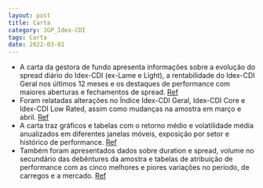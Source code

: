 ```yaml
---
layout: post
title: Carta
category: JGP_Idex-CDI
tags: Carta
date: 2022-03-01
---
```


- A carta da gestora de fundo apresenta informações sobre a evolução do spread diário do Idex-CDI (ex-Lame e Light), a rentabilidade do Idex-CDI Geral nos últimos 12 meses e os destaques de performance com maiores aberturas e fechamentos de spread.
<a href="#" onclick="search_on_pdf('Rentabilidade do Idex-CDI Geral (12 meses)Maiores aberturas de spread %DIMaiores aberturas de spre')">Ref</a>
- Foram relatadas alterações no Índice Idex-CDI Geral, Idex-CDI Core e Idex-CDI Low Rated, assim como mudanças na amostra em março e abril.
<a href="#" onclick="search_on_pdf('Ingressaram no Saíram do              Alterações no Índice - Idex-CDI GeralIdex-CDI GeralIdex-CD')">Ref</a>
- A carta traz gráficos e tabelas com o retorno médio e volatilidade média anualizados em diferentes janelas móveis, exposição por setor e histórico de performance.
<a href="#" onclick="search_on_pdf('DifMês%DIDI+CDITotalGráficos e TabelasIdex-CDI JGPIdex-CDI JGP — Relatório Mensal — Março 20')">Ref</a>
- Também foram apresentados dados sobre duration e spread, volume no secundário das debêntures da amostra e tabelas de atribuição de performance com as cinco melhores e piores variações no período, de carregos e a mercado.
<a href="#" onclick="search_on_pdf('Volume Total (R$ milhões)Volume (R$ milhões)Top 10 em Volume no Secundário de DebênturesVolume To')">Ref</a>
